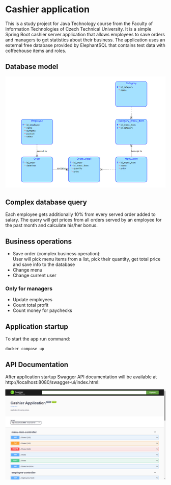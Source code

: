 # Cashier application

This is a study project for Java Technology course from the Faculty of Information Technologies of Czech Technical
University. It is a simple Spring Boot cashier server application that allows employees to save orders and managers to
get statistics about their business. The application uses an external free database provided by ElephantSQL that
contains test data with coffeehouse items and roles.

## Database model

![database model](src/main/resources/database_model.png)

## Complex database query

Each employee gets additionally 10% from every served order added to salary. The query will get prices from all orders
served by an employee for the past month and calculate his/her bonus.

## Business operations

- Save order (complex business operation):  
  User will pick menu items from a list, pick their quantity, get total price and save info to the database
- Change menu
- Change current user

### Only for managers

- Update employees
- Count total profit
- Count money for paychecks

## Application startup

To start the app run command:

```shell
docker compose up
```

## API Documentation

After application startup Swagger API documentation will be available at http://localhost:8080/swagger-ui/index.html:

![swagger](src/main/resources/swagger.png)